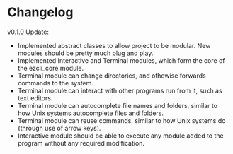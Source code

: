 # Changelog

v0.1.0 Update:

+ Implemented abstract classes to allow project to be modular. New modules should be pretty much plug and play.
+ Implemented Interactive and Terminal modules, which form the core of the ezcli_core module.
+ Terminal module can change directories, and othewise forwards commands to the system.
+ Terminal module can interact with other programs run from it, such as text editors.
+ Terminal module can autocomplete file names and folders, similar to how Unix systems autocomplete files and folders.
+ Terminal module can reuse commands, similar to how Unix systems do (through use of arrow keys).
+ Interactive module should be able to execute any module added to the program without any required modification.

